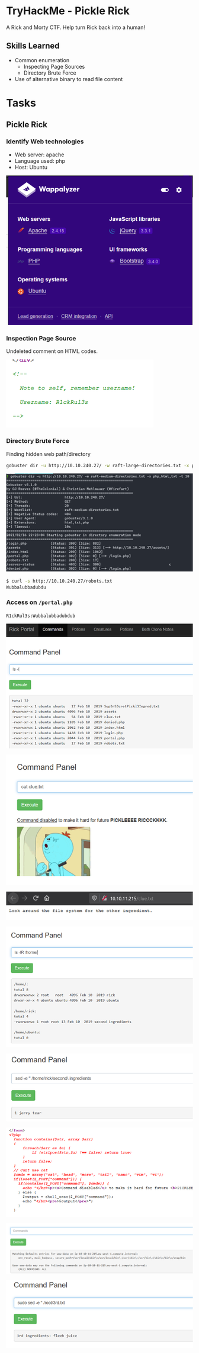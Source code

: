 # TryHackMe - Pickle Rick

A Rick and Morty CTF. Help turn Rick back into a human!

## Skills Learned

- Common enumeration 
  - Inspecting Page Sources
  - Directory Brute Force
- Use of alternative binary to read file content

# Tasks

## Pickle Rick

### Identify Web technologies

- Web server: apache
- Language used: php
- Host: Ubuntu

![0f5120880538a5288fafb8d472bd36c2.png](./_resources/110c9bf494a1466ab370695b5a07502f.png)

### Inspection Page Source

Undeleted comment on HTML codes.

![ad5a79a65ee60c9fcaa8d32d74484165.png](./_resources/2874c8ffc030452196bd87321e69e0fc.png)

### Directory Brute Force

Finding hidden web path/directory

```bash
gobuster dir -u http://10.10.240.27/ -w raft-large-directories.txt -x php,html,txt -t 20
```

![af1d462c3da8cbef29b65056fae4cf54.png](./_resources/f4976eae470c4d8ca9810b7428a5d842.png)

```bash
$ curl -s http://10.10.240.27/robots.txt
Wubbalubbadubdu
```



### Access on `/portal.php`

`R1ckRul3s:Wubbalubbadubdub`


![7806e0f6a49985e2c672ad65716c9530.png](./_resources/075bde3fdb274d8d84d1cfd70177931e.png)

![8dc66674b2d3d5ae717dcb7024a5e123.png](./_resources/096a4490c7064651b78c10134b657d32.png)

![97ecd421efd62d982202ac48ed694a9d.png](./_resources/975b7351421649608f2f241621b33216.png)

![fbd25629039422ba961bf281ba7f0dc6.png](./_resources/5772e38c444140c6a1f477fef76dcd39.png)


![eec8679ca0e9681af94f984fe111436d.png](./_resources/5d32504093fc495db32d479d2c89f24b.png)

![ee5881b0dbc7f37f8b61c7a2a7a0abef.png](./_resources/e138a8e28eb4442eb8d7a82312fb5bb6.png)

![484e2931d6fb8668514805da71ae3fe3.png](./_resources/dc7660b233e24e65bc50071eac286dd8.png)

![2b7b24ba7a5b4f46355846791461cbc1.png](./_resources/f7f9ffd469a54ccda6f6a57ed5e4e49a.png)